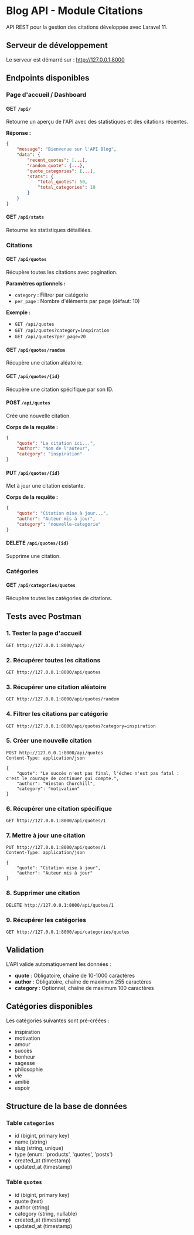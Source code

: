 # Blog API - Module Citations

API REST pour la gestion des citations développée avec Laravel 11.

## Serveur de développement

Le serveur est démarré sur : http://127.0.0.1:8000

## Endpoints disponibles

### Page d'accueil / Dashboard

#### GET `/api/`
Retourne un aperçu de l'API avec des statistiques et des citations récentes.

**Réponse :**
```json
{
    "message": "Bienvenue sur l'API Blog",
    "data": {
        "recent_quotes": [...],
        "random_quote": {...},
        "quote_categories": [...],
        "stats": {
            "total_quotes": 50,
            "total_categories": 10
        }
    }
}
```

#### GET `/api/stats`
Retourne les statistiques détaillées.

### Citations

#### GET `/api/quotes`
Récupère toutes les citations avec pagination.

**Paramètres optionnels :**
- `category` : Filtrer par catégorie
- `per_page` : Nombre d'éléments par page (défaut: 10)

**Exemple :**
- `GET /api/quotes`
- `GET /api/quotes?category=inspiration`
- `GET /api/quotes?per_page=20`

#### GET `/api/quotes/random`
Récupère une citation aléatoire.

#### GET `/api/quotes/{id}`
Récupère une citation spécifique par son ID.

#### POST `/api/quotes`
Crée une nouvelle citation.

**Corps de la requête :**
```json
{
    "quote": "La citation ici...",
    "author": "Nom de l'auteur",
    "category": "inspiration"
}
```

#### PUT `/api/quotes/{id}`
Met à jour une citation existante.

**Corps de la requête :**
```json
{
    "quote": "Citation mise à jour...",
    "author": "Auteur mis à jour",
    "category": "nouvelle-categorie"
}
```

#### DELETE `/api/quotes/{id}`
Supprime une citation.

### Catégories

#### GET `/api/categories/quotes`
Récupère toutes les catégories de citations.

## Tests avec Postman

### 1. Tester la page d'accueil
```
GET http://127.0.0.1:8000/api/
```

### 2. Récupérer toutes les citations
```
GET http://127.0.0.1:8000/api/quotes
```

### 3. Récupérer une citation aléatoire
```
GET http://127.0.0.1:8000/api/quotes/random
```

### 4. Filtrer les citations par catégorie
```
GET http://127.0.0.1:8000/api/quotes?category=inspiration
```

### 5. Créer une nouvelle citation
```
POST http://127.0.0.1:8000/api/quotes
Content-Type: application/json

{
    "quote": "Le succès n'est pas final, l'échec n'est pas fatal : c'est le courage de continuer qui compte.",
    "author": "Winston Churchill",
    "category": "motivation"
}
```

### 6. Récupérer une citation spécifique
```
GET http://127.0.0.1:8000/api/quotes/1
```

### 7. Mettre à jour une citation
```
PUT http://127.0.0.1:8000/api/quotes/1
Content-Type: application/json

{
    "quote": "Citation mise à jour",
    "author": "Auteur mis à jour"
}
```

### 8. Supprimer une citation
```
DELETE http://127.0.0.1:8000/api/quotes/1
```

### 9. Récupérer les catégories
```
GET http://127.0.0.1:8000/api/categories/quotes
```

## Validation

L'API valide automatiquement les données :

- **quote** : Obligatoire, chaîne de 10-1000 caractères
- **author** : Obligatoire, chaîne de maximum 255 caractères  
- **category** : Optionnel, chaîne de maximum 100 caractères

## Catégories disponibles

Les catégories suivantes sont pré-créées :
- inspiration
- motivation
- amour
- succès
- bonheur
- sagesse
- philosophie
- vie
- amitié
- espoir

## Structure de la base de données

### Table `categories`
- id (bigint, primary key)
- name (string)
- slug (string, unique)
- type (enum: 'products', 'quotes', 'posts')
- created_at (timestamp)
- updated_at (timestamp)

### Table `quotes`
- id (bigint, primary key)
- quote (text)
- author (string)
- category (string, nullable)
- created_at (timestamp)
- updated_at (timestamp)
